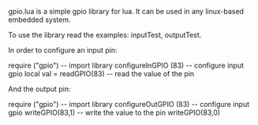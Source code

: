 gpio.lua is a simple gpio library for lua. It can be used in any linux-based embedded system.

To use the library read the examples: inputTest, outputTest. 

In order to configure an input pin:

require ("gpio") -- import library
configureInGPIO (83) -- configure input gpio
local val = readGPIO(83) -- read the value of the pin


And the output pin:

require ("gpio") -- import library
configureOutGPIO (83) -- configure input gpio
writeGPIO(83,1) -- write the value to the pin
writeGPIO(83,0)
